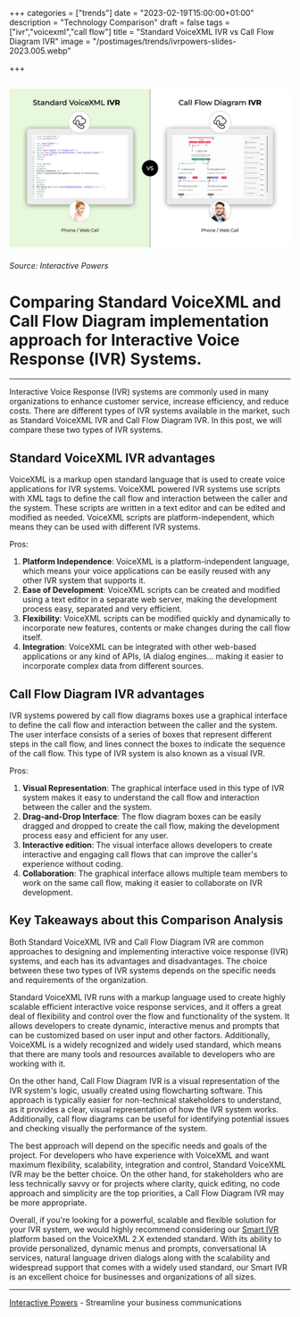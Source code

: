 +++
categories = ["trends"]
date = "2023-02-19T15:00:00+01:00"
description = "Technology Comparison"
draft = false
tags = ["ivr","voicexml","call flow"]
title = "Standard VoiceXML IVR vs Call Flow Diagram IVR"
image = "/postimages/trends/ivrpowers-slides-2023.005.webp"

+++

![Standard VoiceXML IVR vs Call Flow Diagram IVR](/postimages/trends/ivrpowers-slides-2023.005.webp)
------------
###### Source: Interactive Powers

#	Comparing Standard VoiceXML and Call Flow Diagram implementation approach for Interactive Voice Response (IVR) Systems.
--- 

Interactive Voice Response (IVR) systems are commonly used in many organizations to enhance customer service, increase efficiency, and reduce costs. There are different types of IVR systems available in the market, such as Standard VoiceXML IVR and Call Flow Diagram IVR. In this post, we will compare these two types of IVR systems.

## Standard VoiceXML IVR advantages

VoiceXML is a markup open standard language that is used to create voice applications for IVR systems. VoiceXML powered IVR systems use scripts with XML tags to define the call flow and interaction between the caller and the system. These scripts are written in a text editor and can be edited and modified as needed. VoiceXML scripts are platform-independent, which means they can be used with different IVR systems.

Pros:

1. **Platform Independence**: VoiceXML is a platform-independent language, which means your voice applications can be easily reused with any other IVR system that supports it.
2. **Ease of Development**: VoiceXML scripts can be created and modified using a text editor in a separate web server, making the development process easy, separated and very efficient.
3. **Flexibility**: VoiceXML scripts can be modified quickly and dynamically to incorporate new features, contents or make changes during the call flow itself.
4. **Integration**: VoiceXML can be integrated with other web-based applications or any kind of APIs, IA dialog engines… making it easier to incorporate complex data from different sources.

## Call Flow Diagram IVR advantages

IVR systems powered by call flow diagrams boxes use a graphical interface to define the call flow and interaction between the caller and the system. The user interface consists of a series of boxes that represent different steps in the call flow, and lines connect the boxes to indicate the sequence of the call flow. This type of IVR system is also known as a visual IVR.

Pros:

1. **Visual Representation**: The graphical interface used in this type of IVR system makes it easy to understand the call flow and interaction between the caller and the system.
2. **Drag-and-Drop Interface**: The flow diagram boxes can be easily dragged and dropped to create the call flow, making the development process easy and efficient for any user.
3. **Interactive edition**: The visual interface allows developers to create interactive and engaging call flows that can improve the caller's experience without coding.
4. **Collaboration**: The graphical interface allows multiple team members to work on the same call flow, making it easier to collaborate on IVR development.

## Key Takeaways about this Comparison Analysis

Both Standard VoiceXML IVR and Call Flow Diagram IVR are common approaches to designing and implementing interactive voice response (IVR) systems, and each has its advantages and disadvantages. The choice between these two types of IVR systems depends on the specific needs and requirements of the organization.

Standard VoiceXML IVR runs with a markup language used to create highly scalable efficient interactive voice response services, and it offers a great deal of flexibility and control over the flow and functionality of the system. It allows developers to create dynamic, interactive menus and prompts that can be customized based on user input and other factors. Additionally, VoiceXML is a widely recognized and widely used standard, which means that there are many tools and resources available to developers who are working with it.

On the other hand, Call Flow Diagram IVR is a visual representation of the IVR system's logic, usually created using flowcharting software. This approach is typically easier for non-technical stakeholders to understand, as it provides a clear, visual representation of how the IVR system works. Additionally, call flow diagrams can be useful for identifying potential issues and checking visually the performance of the system.

The best approach will depend on the specific needs and goals of the project. For developers who have experience with VoiceXML and want maximum flexibility, scalability, integration and control, Standard VoiceXML IVR may be the better choice. On the other hand, for stakeholders who are less technically savvy or for projects where clarity, quick editing, no code approach and simplicity are the top priorities, a Call Flow Diagram IVR may be more appropriate.

Overall, if you're looking for a powerful, scalable and flexible solution for your IVR system, we would highly recommend considering our [Smart IVR](https://interactivepowers.com/en/platforms/smartivr) platform based on the VoiceXML 2.X extended standard. With its ability to provide personalized, dynamic menus and prompts, conversational IA services, natural language driven dialogs along with the scalability and widespread support that comes with a widely used standard, our Smart IVR is an excellent choice for businesses and organizations of all sizes.

---
[Interactive Powers](http://www.ivrpowers.com/) - Streamline your business communications



